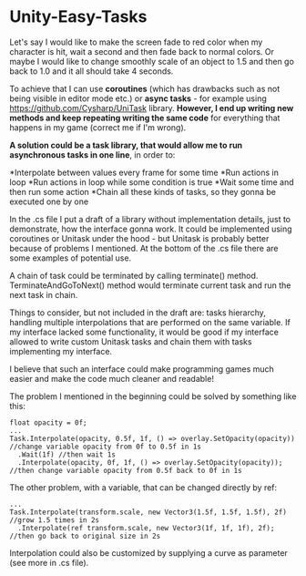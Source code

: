 # Unity-Easy-Tasks
Let's say I would like to make the screen fade to red color when my character is hit, wait a second and then fade back to normal colors.
Or maybe I would like to change smoothly scale of an object to 1.5 and then go back to 1.0 and it all should take 4 seconds.

To achieve that I can use **coroutines** (which has drawbacks such as not being visible in editor mode etc.) or **async tasks** - for example using https://github.com/Cysharp/UniTask library.
**However, I end up writing new methods and keep repeating writing the same code** for everything that happens in my game (correct me if I'm wrong).

**A solution could be a task library, that would allow me to run asynchronous tasks in one line**, in order to:

*Interpolate between values every frame for some time
*Run actions in loop
*Run actions in loop while some condition is true
*Wait some time and then run some action
*Chain all these kinds of tasks, so they gonna be executed one by one

In the .cs file I put a draft of a library without implementation details, just to demonstrate, how the interface gonna work. It could be implemented using coroutines or Unitask under the hood - but Unitask is probably better because of problems I mentioned.
At the bottom of the .cs file there are some examples of potential use.

A chain of task could be terminated by calling terminate() method. TerminateAndGoToNext() method would terminate current task and run the next task in chain.

Things to consider, but not included in the draft are:
tasks hierarchy, handling multiple interpolations that are performed on the same variable.
If my interface lacked some functionality, it would be good if my interface allowed to write custom Unitask tasks and chain them with tasks implementing my interface.

I believe that such an interface could make programming games much easier and make the code much cleaner and readable!

The problem I mentioned in the beginning could be solved by something like this:

```
float opacity = 0f;
...
Task.Interpolate(opacity, 0.5f, 1f, () => overlay.SetOpacity(opacity)) //change variable opacity from 0f to 0.5f in 1s
  .Wait(1f) //then wait 1s
  .Interpolate(opacity, 0f, 1f, () => overlay.SetOpacity(opacity)); //then change variable opacity from 0.5f back to 0f in 1s
```

The other problem, with a variable, that can be changed directly by ref:

```
...
Task.Interpolate(transform.scale, new Vector3(1.5f, 1.5f, 1.5f), 2f) //grow 1.5 times in 2s
  .Interpolate(ref transform.scale, new Vector3(1f, 1f, 1f), 2f); //then go back to original size in 2s
```
  
Interpolation could also be customized by supplying a curve as parameter (see more in .cs file).

